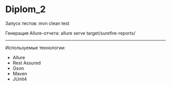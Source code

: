 # Diplom_2

Запуск тестов:
mvn clean test

Генерация Allure-отчета:
allure serve target/surefire-reports/

___
Используемые технологии:
- Allure
- Rest Assured
- Gson
- Maven
- JUnit4